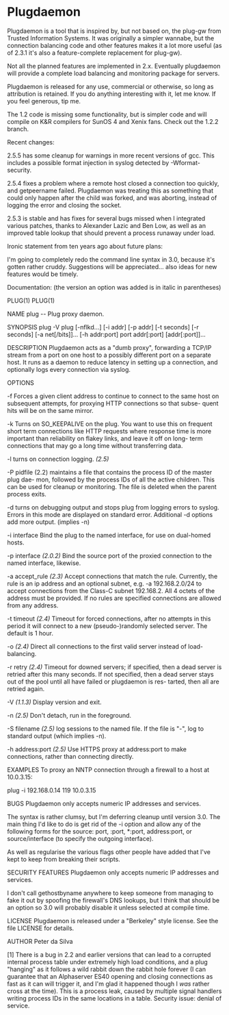 # Plugdaemon

Plugdaemon is a tool that is inspired by, but not based on, the plug-gw from Trusted Information Systems. It was originally a simpler wannabe, but the connection balancing code and other features makes it a lot more useful (as of 2.3.1 it's also a feature-complete replacement for plug-gw).

Not all the planned features are implemented in 2.x. Eventually plugdaemon will provide a complete load balancing and monitoring package for servers.

Plugdaemon is released for any use, commercial or otherwise, so long as attribution is retained. If you do anything interesting with it, let me know. If you feel generous, tip me.

The 1.2 code is missing some functionality, but is simpler code and will compile on K&R compilers for SunOS 4 and Xenix fans. Check out the 1.2.2 branch.

Recent changes:

2.5.5 has some cleanup for warnings in more recent versions of gcc. This includes a possible format injection in syslog detected by -Wformat-security.

2.5.4 fixes a problem where a remote host closed a connection too quickly, and getpeername failed. Plugdaemon was treating this as something that could only happen after the child was forked, and was aborting, instead of logging the error and closing the socket.

2.5.3 is stable and has fixes for several bugs missed when I integrated various patches, thanks to Alexander Lazic and Ben Low, as well as an improved table lookup that should prevent a process runaway under load.

Ironic statement from ten years ago about future plans:

I'm going to completely redo the command line syntax in 3.0, because it's gotten rather cruddy. Suggestions will be appreciated... also ideas for new features would be timely.

Documentation: (the version an option was added is in italic in parentheses)

PLUG(1)                                                               PLUG(1)

NAME
  plug -- Plug proxy daemon.

SYNOPSIS
  plug -V
  plug [-nflkd...] [-i addr] [-p addr] [-t seconds] [-r seconds] [-a net[/bits]]... [-h addr:port]
     port addr[:port] [addr[:port]]...

DESCRIPTION
  Plugdaemon acts as a "dumb proxy", forwarding a TCP/IP stream from a port
  on one host to a possibly different port on a separate host. It runs as a
  daemon to reduce latency in setting up a connection, and optionally logs
  every connection via syslog.

OPTIONS

  -f   Forces a given client address to continue to connect to the same host
       on subsequent attempts, for proxying HTTP connections so that subse-
       quent hits will be on the same mirror.

  -k   Turns on SO_KEEPALIVE on the plug. You want to use this on frequent
       short term connections like HTTP requests where response time is more
       important than reliability on flakey links, and leave it off on long-
       term connections that may go a long time without transferring data.

  -l   turns on connection logging. _(2.5)_

  -P pidfile (2.2)
       maintains a file that contains the process ID of the master plug dae-
       mon, followed by the process IDs of all the active children. This can
       be used for cleanup or monitoring. The file is deleted when the parent
       process exits.

  -d   turns on debugging output and stops plug from logging errors
       to syslog. Errors in this mode are displayed on standard error.
       Additional -d options add more output. (implies -n)

  -i interface
       Bind the plug to the named interface, for use on dual-homed hosts.

  -p interface _(2.0.2)_
       Bind the source port of the proxied connection to the named interface,
       likewise.

  -a accept_rule _(2.3)_
       Accept connections that match the rule.  Currently, the  rule
       is an ip address and an optional subnet, e.g. -a 192.168.2.0/24
       to accept connections  from the  Class-C  subnet 192.168.2. All
       4 octets of the address must be provided. If no rules are specified
       connections are allowed from any address.

  -t timeout _(2.4)_
       Timeout for forced connections, after no attempts in this period it
       will connect to a new (pseudo-)randomly selected server. The default
       is 1 hour.

  -o _(2.4)_
       Direct all connections to the first valid server instead of load-
       balancing.

  -r retry _(2.4)_
       Timeout for downed servers; if specified, then a dead server is
       retried after this many seconds.  If not specified, then a dead server
       stays out of the pool until all have failed or plugdaemon is res-
       tarted, then all are retried again.

   -V _(1.1.3)_
       Display version and exit.

   -n _(2.5)_
      Don't detach, run in the foreground.

   -S filename _(2.5)_
       log sessions to the named file. If the file is "-", log to standard
       output (which implies -n).

   -h address:port _(2.5)_
       Use HTTPS proxy at address:port to make connections, rather than
       connecting directly.


EXAMPLES
  To proxy an NNTP connection through a firewall to a host at 10.0.3.15:

  plug -i 192.168.0.14 119 10.0.3.15

BUGS
  Plugdaemon only accepts numeric IP addresses and services.

  The syntax is rather clumsy, but I'm deferring cleanup until version
  3.0. The main thing I'd like to do is get rid of the -i option and
  allow any of the following forms for the source: port, :port,
  *:port, address:port, or source/interface (to specify
  the outgoing interface).

   As well as regularise the various flags other people have added that
   I've kept to keep from breaking their scripts.

SECURITY FEATURES
  Plugdaemon only accepts numeric IP addresses and services.

  I don't call gethostbyname anywhere to keep someone from managing
  to fake it out by spoofing the firewall's DNS lookups, but I think
  that should be an option so 3.0 will probably disable it unless
  selected at compile time.

LICENSE
  Plugdaemon is released under a "Berkeley" style license. See the file
  LICENSE for details.

AUTHOR
  Peter da Silva <resuna at gmail.com>

[1] There is a bug in 2.2 and earlier versions that can lead to a corrupted internal process table under extremely high load conditions, and a plug "hanging" as it follows a wild rabbit down the rabbit hole forever (I can guarantee that an Alphaserver ES40 opening and closing connections as fast as it can will trigger it, and I'm glad it happened though I *was* rather cross at the time). This is a process leak, caused by multiple signal handlers writing process IDs in the same locations in a table. Security issue: denial of service.

